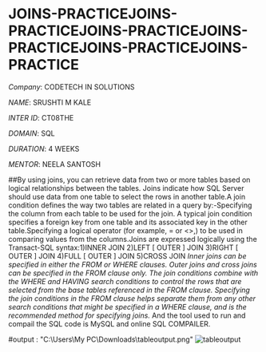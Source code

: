 # JOINS-PRACTICEJOINS-PRACTICEJOINS-PRACTICEJOINS-PRACTICEJOINS-PRACTICEJOINS-PRACTICE

*Company*: CODETECH IN SOLUTIONS

*NAME*: SRUSHTI M KALE

*INTER ID*: CT08THE

*DOMAIN*: SQL

*DURATION*: 4 WEEKS

*MENTOR*: NEELA SANTOSH

##By using joins, you can retrieve data from two or more tables based on logical relationships between the tables. Joins indicate how SQL Server should use data from one table to select the rows in another table.A join condition defines the way two tables are related in a query by:-Specifying the column from each table to be used for the join. A typical join condition specifies a foreign key from one table and its associated key in the other table.Specifying a logical operator (for example, = or <>,) to be used in comparing values from the columns.Joins are expressed logically using the Transact-SQL syntax:1)INNER JOIN  2)LEFT [ OUTER ] JOIN 3)RIGHT [ OUTER ] JOIN 4)FULL [ OUTER ] JOIN 5)CROSS JOIN *Inner joins can be specified in either the FROM or WHERE clauses. Outer joins and cross joins can be specified in the FROM clause only. The join conditions combine with the WHERE and HAVING search conditions to control the rows that are selected from the base tables referenced in the FROM clause. Specifying the join conditions in the FROM clause helps separate them from any other search conditions that might be specified in a WHERE clause, and is the recommended method for specifying joins.*
And the tool used to run and compail the SQL code is MySQL and online SQL COMPAILER.

#output : "C:\Users\My PC\Downloads\tableoutput.png"
![tableoutput](https://github.com/user-attachments/assets/391084b4-03f7-4c1a-a709-4423c9fb95ac)

